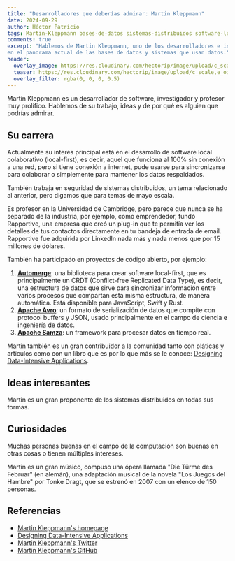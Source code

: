 ```yaml
---
title: "Desarrolladores que deberías admirar: Martin Kleppmann"
date: 2024-09-29
author: Héctor Patricio
tags: Martin-Kleppmann bases-de-datos sistemas-distribuidos software-local-first
comments: true
excerpt: "Hablemos de Martin Kleppmann, uno de los desarrolladores e investigadores de software más influyentes
en el panorama actual de las bases de datos y sistemas que usan datos."
header:
  overlay_image: https://res.cloudinary.com/hectorip/image/upload/c_scale,e_oil_paint:30,w_1400/v1727612113/xavier-coiffic-us2QhEKqPlM-unsplash_cnoliq.jpg
  teaser: https://res.cloudinary.com/hectorip/image/upload/c_scale,e_oil_paint:30,w_1400/v1727612113/xavier-coiffic-us2QhEKqPlM-unsplash_cnoliq.jpg
  overlay_filter: rgba(0, 0, 0, 0.5)
---
```


Martin Kleppmann es un desarrollador de software, investigador y profesor muy prolífico.
Hablemos de su trabajo, ideas y de por qué es alguien que podrías admirar.

## Su carrera

Actualmente su interés principal está en el desarrollo de software local colaborativo (local-first), es decir,
aquel que funciona al 100% sin conexión a una red, pero si tiene conexión a internet, pude
usarse para sincronizarse para colaborar o simplemente para mantener los datos respaldados.

También trabaja en seguridad de sistemas distribuidos, un tema relacionado al anterior,
pero digamos que para temas de mayo escala.

Es profesor en la Universidad de Cambridge, pero parece que nunca se ha separado de la industria,
por ejemplo, como emprendedor, fundó Rapportive, una empresa que creó un plug-in que te permitía
ver los detalles de tus contactos directamente en tu bandeja de entrada de email. Rapportive fue
adquirida por LinkedIn nada más y nada menos que por 15 millones de dólares.

También ha participado en proyectos de código abierto, por ejemplo:

1. [**Automerge**](https://automerge.org/): una biblioteca para crear software local-first, que es principalmente 
un CRDT (Conflict-free Replicated Data Type), es decir, una estructura de datos que sirve para sincronizar
información entre varios procesos que compartan esta misma estructura, de manera automática. Está disponible
para JavaScript, Swift y Rust.
2. [**Apache Avro**](https://avro.apache.org/docs/): un formato de serialización de datos que compite con
protocol buffers y JSON, usado principalmente en el campo de ciencia e ingeniería de datos.
3. [**Apache Samza**](https://samza.apache.org/): un framework para procesar datos en tiempo real.

Martin también es un gran contribuidor a la comunidad tanto con pláticas y artículos como con un libro que
es por lo que más se le conoce: [Designing Data-Intensive Applications](https://dataintensive.net/).

## Ideas interesantes

Martin es un gran proponente de los sistemas distribuidos en todas sus formas.

## Curiosidades

Muchas personas buenas en el campo de la computación son buenas en otras cosas o tienen múltiples
intereses.

Martin es un gran músico, compuso una ópera llamada "Die Türme des Februar" (en alemán), una adaptación
musical de la novela "Los Juegos del Hambre" por Tonke Dragt, que se estrenó en 2007 con un elenco de
150 personas.

## Referencias

- [Martin Kleppmann's homepage](https://martin.kleppmann.com/)
- [Designing Data-Intensive Applications](https://dataintensive.net/)
- [Martin Kleppmann's Twitter](https://twitter.com/martinkl)
- [Martin Kleppmann's GitHub](https://github.com/mrkleppmann)
